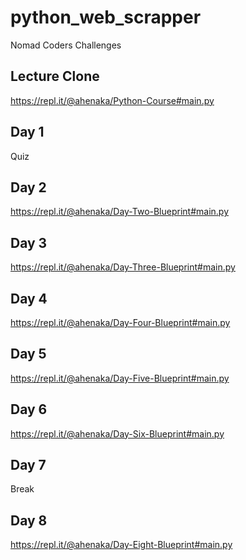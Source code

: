 # python_web_scrapper
Nomad Coders Challenges


## Lecture Clone
https://repl.it/@ahenaka/Python-Course#main.py

## Day 1
Quiz

## Day 2
https://repl.it/@ahenaka/Day-Two-Blueprint#main.py

## Day 3
https://repl.it/@ahenaka/Day-Three-Blueprint#main.py

## Day 4
https://repl.it/@ahenaka/Day-Four-Blueprint#main.py

## Day 5
https://repl.it/@ahenaka/Day-Five-Blueprint#main.py

## Day 6
https://repl.it/@ahenaka/Day-Six-Blueprint#main.py

## Day 7
Break

## Day 8
https://repl.it/@ahenaka/Day-Eight-Blueprint#main.py
